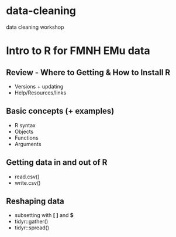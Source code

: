 # data-cleaning
data cleaning workshop

# Intro to R for FMNH EMu data

## Review - Where to Getting & How to Install R
* Versions + updating
* Help/Resources/links

## Basic concepts (+ examples)
- R syntax
- Objects
- Functions
- Arguments

## Getting data in and out of R 
* read.csv()
* write.csv()

## Reshaping data
* subsetting with **[ ]** and **$**
* tidyr::gather()
* tidyr::spread()

